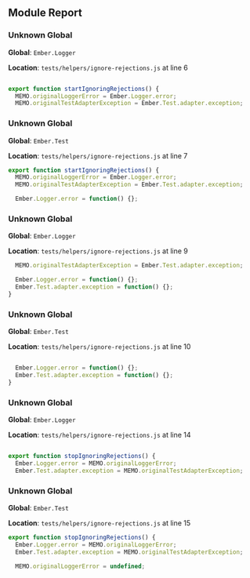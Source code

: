 ## Module Report
### Unknown Global

**Global**: `Ember.Logger`

**Location**: `tests/helpers/ignore-rejections.js` at line 6

```js

export function startIgnoringRejections() {
  MEMO.originalLoggerError = Ember.Logger.error;
  MEMO.originalTestAdapterException = Ember.Test.adapter.exception;

```

### Unknown Global

**Global**: `Ember.Test`

**Location**: `tests/helpers/ignore-rejections.js` at line 7

```js
export function startIgnoringRejections() {
  MEMO.originalLoggerError = Ember.Logger.error;
  MEMO.originalTestAdapterException = Ember.Test.adapter.exception;

  Ember.Logger.error = function() {};
```

### Unknown Global

**Global**: `Ember.Logger`

**Location**: `tests/helpers/ignore-rejections.js` at line 9

```js
  MEMO.originalTestAdapterException = Ember.Test.adapter.exception;

  Ember.Logger.error = function() {};
  Ember.Test.adapter.exception = function() {};
}
```

### Unknown Global

**Global**: `Ember.Test`

**Location**: `tests/helpers/ignore-rejections.js` at line 10

```js

  Ember.Logger.error = function() {};
  Ember.Test.adapter.exception = function() {};
}

```

### Unknown Global

**Global**: `Ember.Logger`

**Location**: `tests/helpers/ignore-rejections.js` at line 14

```js

export function stopIgnoringRejections() {
  Ember.Logger.error = MEMO.originalLoggerError;
  Ember.Test.adapter.exception = MEMO.originalTestAdapterException;

```

### Unknown Global

**Global**: `Ember.Test`

**Location**: `tests/helpers/ignore-rejections.js` at line 15

```js
export function stopIgnoringRejections() {
  Ember.Logger.error = MEMO.originalLoggerError;
  Ember.Test.adapter.exception = MEMO.originalTestAdapterException;

  MEMO.originalLoggerError = undefined;
```

